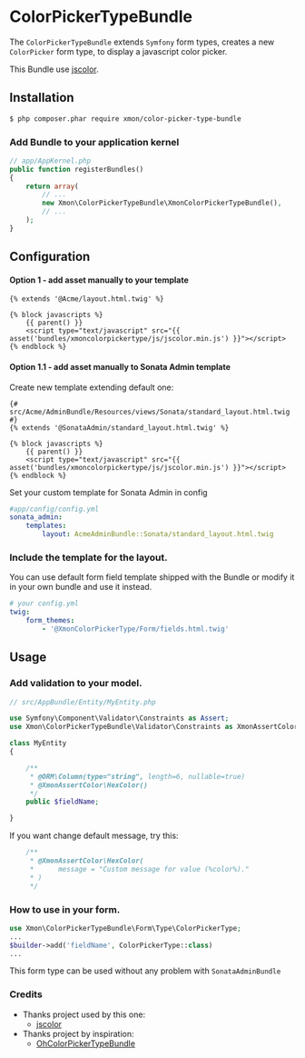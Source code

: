 ColorPickerTypeBundle
==============================

The ``ColorPickerTypeBundle`` extends ``Symfony`` form types, 
creates a new  ``ColorPicker`` form type, to display a javascript color picker.

This Bundle use [jscolor](http://jscolor.com/).

## Installation

```sh
$ php composer.phar require xmon/color-picker-type-bundle
```

### Add Bundle to your application kernel
```php
// app/AppKernel.php
public function registerBundles()
{
    return array(
        // ...
        new Xmon\ColorPickerTypeBundle\XmonColorPickerTypeBundle(),
        // ...
    );
}
```
## Configuration

#### Option 1 - add asset manually to your template

```twig
{% extends '@Acme/layout.html.twig' %}

{% block javascripts %}
    {{ parent() }}
    <script type="text/javascript" src="{{ asset('bundles/xmoncolorpickertype/js/jscolor.min.js') }}"></script>
{% endblock %}
```

#### Option 1.1 - add asset manually to Sonata Admin template

Create new template extending default one:

```twig
{# src/Acme/AdminBundle/Resources/views/Sonata/standard_layout.html.twig #}
{% extends '@SonataAdmin/standard_layout.html.twig' %}

{% block javascripts %}
    {{ parent() }}
    <script type="text/javascript" src="{{ asset('bundles/xmoncolorpickertype/js/jscolor.min.js') }}"></script>
{% endblock %}
```

Set your custom template for Sonata Admin in config

```yml
#app/config/config.yml
sonata_admin:
    templates:
        layout: AcmeAdminBundle::Sonata/standard_layout.html.twig
```

### Include the template for the layout.

You can use default form field template shipped with the Bundle or modify it in your own bundle and use it instead.

```yml
# your config.yml
twig:
    form_themes:
        - '@XmonColorPickerType/Form/fields.html.twig'

```

## Usage

### Add validation to your model. 

```php
// src/AppBundle/Entity/MyEntity.php

use Symfony\Component\Validator\Constraints as Assert;
use Xmon\ColorPickerTypeBundle\Validator\Constraints as XmonAssertColor;

class MyEntity
{

    /**
     * @ORM\Column(type="string", length=6, nullable=true)
     * @XmonAssertColor\HexColor()
     */
    public $fieldName;

}
```

If you want change default message, try this:
```php
    /**
     * @XmonAssertColor\HexColor(
     *      message = "Custom message for value (%color%)."
     * )
     */
```

### How to use in your form. 

```php
use Xmon\ColorPickerTypeBundle\Form\Type\ColorPickerType;
...
$builder->add('fieldName', ColorPickerType::class)
...
```

This form type can be used without any problem with ``SonataAdminBundle``

### Credits

 - Thanks project used by this one:
	 - [jscolor](http://jscolor.com/)
 - Thanks project by inspiration:
	 - [OhColorPickerTypeBundle](https://github.com/ollieLtd/OhColorPickerTypeBundle)
